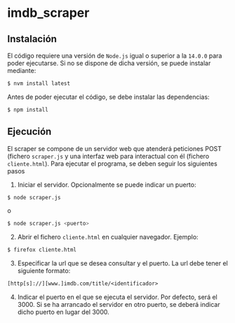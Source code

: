 # imdb\_scraper

## Instalación
El código requiere una versión de `Node.js` igual o superior a la `14.0.0` para poder
ejecutarse. Si no se dispone de dicha versión, se puede instalar mediante:

```bash
$ nvm install latest
```

Antes de poder ejecutar el código, se debe instalar las dependencias:

```bash
$ npm install
```

## Ejecución
El scraper se compone de un servidor web que atenderá peticiones POST (fichero `scraper.js` y
una interfaz web para interactual con él (fichero `cliente.html`). Para ejecutar el programa,
se deben seguir los siguientes pasos

1. Iniciar el servidor. Opcionalmente se puede indicar un puerto:
  ```bash
  $ node scraper.js
  ```
  o
  ```bash
  $ node scraper.js <puerto>
  ```
2. Abrir el fichero `cliente.html` en cualquier navegador. Ejemplo:
  ```bash
  $ firefox cliente.html
  ```

3. Especificar la url que se desea consultar y el puerto. La url debe tener el siguiente formato:
  ```pl
  [http[s]://][www.]imdb.com/title/<identificador>
  ```

4. Indicar el puerto en el que se ejecuta el servidor. Por defecto, será el 3000. Si se ha arrancado
el servidor en otro puerto, se deberá indicar dicho puerto en lugar del 3000.
